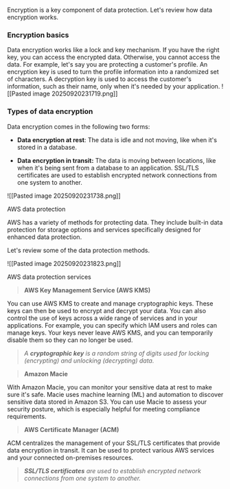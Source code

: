 Encryption is a key component of data protection. Let's review how data encryption works.

### Encryption basics

Data encryption works like a lock and key mechanism. If you have the right key, you can access the encrypted data. Otherwise, you cannot access the data. For example, let's say you are protecting a customer's profile. An encryption key is used to turn the profile information into a randomized set of characters. A decryption key is used to access the customer's information, such as their name, only when it's needed by your application.
![[Pasted image 20250920231719.png]]


### Types of data encryption

Data encryption comes in the following two forms: 

- **Data encryption at rest**: The data is idle and not moving, like when it's stored in a database.
    
- **Data encryption in transit:** The data is moving between locations, like when it's being sent from a database to an application. SSL/TLS certificates are used to establish encrypted network connections from one system to another.

![[Pasted image 20250920231738.png]]


AWS data protection

AWS has a variety of methods for protecting data. They include built-in data protection for storage options and services specifically designed for enhanced data protection.

Let's review some of the data protection methods.

![[Pasted image 20250920231823.png]]


AWS data protection services

> **AWS Key Management Service (AWS KMS)**

You can use AWS KMS to create and manage cryptographic keys. These keys can then be used to encrypt and decrypt your data. You can also control the use of keys across a wide range of services and in your applications. For example, you can specify which IAM users and roles can manage keys. Your keys never leave AWS KMS, and you can temporarily disable them so they can no longer be used.

> _A_ **_cryptographic key_** _is a random string of digits used for locking (encrypting) and unlocking (decrypting) data._

> **Amazon Macie**

With Amazon Macie, you can monitor your sensitive data at rest to make sure it's safe. Macie uses machine learning (ML) and automation to discover sensitive data stored in Amazon S3. You can use Macie to assess your security posture, which is especially helpful for meeting compliance requirements.

> **AWS Certificate Manager (ACM)**

ACM centralizes the management of your SSL/TLS certificates that provide data encryption in transit. It can be used to protect various AWS services and your connected on-premises resources.

> **_SSL/TLS certificates_** _are used to establish encrypted network connections from one system to another._
